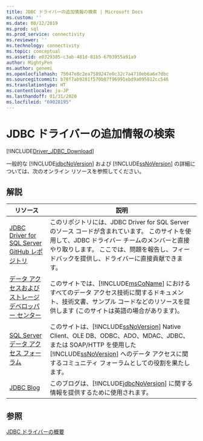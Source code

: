 ```yaml
---
title: JDBC ドライバーの追加情報の検索 | Microsoft Docs
ms.custom: ''
ms.date: 08/12/2019
ms.prod: sql
ms.prod_service: connectivity
ms.reviewer: ''
ms.technology: connectivity
ms.topic: conceptual
ms.assetid: e0329385-c3ab-481d-81b5-6703955a91a9
author: MightyPen
ms.author: genemi
ms.openlocfilehash: 75047e8c2ea7589247e0c32c7a4710eb6a6e7dbc
ms.sourcegitcommit: b78f7ab9281f570b87f96991ebd9a095812cc546
ms.translationtype: HT
ms.contentlocale: ja-JP
ms.lasthandoff: 01/31/2020
ms.locfileid: "69028195"
---
```

# <a name="finding-additional-jdbc-driver-information"></a>JDBC ドライバーの追加情報の検索

[!INCLUDE[Driver_JDBC_Download](../../includes/driver_jdbc_download.md)]

  一般的な [!INCLUDE[jdbcNoVersion](../../includes/jdbcnoversion_md.md)] および [!INCLUDE[ssNoVersion](../../includes/ssnoversion-md.md)] の詳細については、次のオンライン リソースを参照してください。  
  
## <a name="remarks"></a>解説  
  
|リソース|説明|  
|--------------|-----------------|  
|[JDBC Driver for SQL Server GitHub レポジトリ](https://github.com/microsoft/mssql-jdbc)|このリポジトリには、JDBC Driver for SQL Server のソース コードが含まれています。 このサイトを使用して、JDBC ドライバー チームのメンバーと直接やり取りします。 ここでは、問題を報告し、フィードバックを提供し、ドライバーに直接貢献できます。|
|[データ アクセスおよびストレージ デベロッパー センター](https://go.microsoft.com/fwlink?linkid=4173)|このサイトでは、[!INCLUDE[msCoName](../../includes/msconame_md.md)] におけるすべてのデータ アクセス技術に関するドキュメント、技術文書、サンプル コードなどのリソースを提供します (このサイトは英語の場合があります)。|  
|[SQL Server データ アクセス フォーラム](https://go.microsoft.com/fwlink/?LinkId=70651)|このサイトは、[!INCLUDE[ssNoVersion](../../includes/ssnoversion-md.md)] Native Client、OLE DB、ODBC、ADO、MDAC、JDBC、または SOAP/HTTP を使用した [!INCLUDE[ssNoVersion](../../includes/ssnoversion-md.md)] へのデータ アクセスに関するコミュニティ フォーラムとしての役割を果たします。|  
|[JDBC Blog](https://go.microsoft.com/fwlink/?LinkId=124746)|このブログは、[!INCLUDE[jdbcNoVersion](../../includes/jdbcnoversion_md.md)] に関する情報を提供するために使用されます。|  
  
## <a name="see-also"></a>参照  

 [JDBC ドライバーの概要](../../connect/jdbc/overview-of-the-jdbc-driver.md)  
